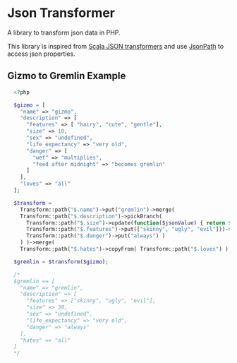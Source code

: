# Json Transformer
A library to transform json data in PHP.

This library is inspired from [Scala JSON transformers](https://www.playframework.com/documentation/2.1.0/ScalaJsonTransformers)
and use [JsonPath](https://github.com/Peekmo/JsonPath) to access json properties.

## Gizmo to Gremlin Example
```php
  <?php

  $gizmo = [
    "name" => "gizmo",
    "description" => [
      "features" => [ "hairy", "cute", "gentle"],
      "size" => 10,
      "sex" => "undefined",
      "life_expectancy" => "very old",
      "danger" => [
        "wet" => "multiplies",
        "feed after midnight" => "becomes gremlin"
      ]
    ],
    "loves" => "all"
  ];

  $transform =
    Transform::path("$.name")->put("gremlin")->merge(
    Transform::path("$.description")->pickBranch(
      Transform::path("$.size")->update(function($jsonValue) { return $jsonValue * 3; })->merge(
      Transform::path("$.features")->put(["skinny", "ugly", "evil"]))->merge(
      Transform::path("$.danger")->put("always") )
    ) )->merge(
    Transform::path("$.hates")->copyFrom( Transform::path("$.loves") ) );

  $gremlin = $transform($gizmo);

  /*
  $gremlin == [
    "name" => "gremlin",
    "description" => [
      "features" => ["skinny", "ugly", "evil"],
      "size" => 30,
      "sex" => "undefined",
      "life_expectancy" => "very old",
      "danger" => "always"
    ],
    "hates" => "all"
  ]
  */
```





